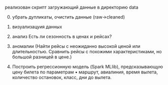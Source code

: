 
реализован скрипт загружающий данные в директорию data

0. убрать дупликаты, очистить данные (raw->cleaned)

1. визуализацуия данных

2. анализ Есть ли сезонность в ценах и рейсах?

3. аномалии (Найти рейсы с неожиданно высокой ценой или длительностью.
Сравнить рейсы с похожими характеристиками, но большой разницей в цене.)

4.  Построить регрессионную модель (Spark MLlib), предсказывающую цену билета по параметрам
•	маршрут, авиалиния, время вылета, количество остановок, класс, дни до вылета.
